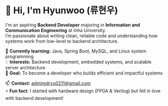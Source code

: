 # 👋 Hi, I'm Hyunwoo (류현우)

I'm an aspiring **Backend Developer** majoring in **Information and Communication Engineering** at Inha University.  
I’m passionate about writing clean, reliable code and understanding how systems work from low-level to backend architecture.

🌱 **Currently learning:** Java, Spring Boot, MySQL, and Linux system programming  
💡 **Interests:** Backend development, embedded systems, and scalable server architecture  
🎯 **Goal:** To become a developer who builds efficient and impactful systems  

📫 **Contact:** admiredryu0211@gmail.com  
⚡ **Fun fact:** I started with hardware design (FPGA & Verilog) but fell in love with backend development!
